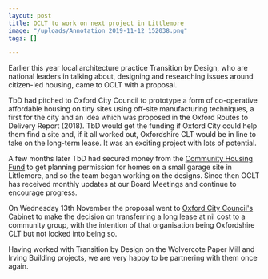 ```yaml
---
layout: post
title: OCLT to work on next project in Littlemore
image: "/uploads/Annotation 2019-11-12 152038.png"
tags: []

---
```

Earlier this year local architecture practice Transition by Design, who are national leaders in talking about, designing and researching issues around citizen-led housing, came to OCLT with a proposal.

TbD had pitched to Oxford City Council to prototype a form of co-operative affordable housing on tiny sites using off-site manufacturing techniques, a first for the city and an idea which was proposed in the Oxford Routes to Delivery Report (2018). TbD would get the funding if Oxford City could help them find a site and, if it all worked out, Oxfordshire CLT would be in line to take on the long-term lease. It was an exciting project with lots of potential.

A few months later TbD had secured money from the [Community Housing Fund](https://www.gov.uk/government/collections/community-housing-fund) to get planning permission for homes on a small garage site in Littlemore, and so the team began working on the designs. Since then OCLT has received monthly updates at our Board Meetings and continue to encourage progress.

On Wednesday 13th November the proposal went to [Oxford City Council's Cabinet](http://mycouncil.oxford.gov.uk/ieListDocuments.aspx?CId=527&MId=5333&Ver=4) to make the decision on transferring a long lease at nil cost to a community group, with the intention of that organisation being Oxfordshire CLT but not locked into being so.

Having worked with Transition by Design on the Wolvercote Paper Mill and Irving Building projects, we are very happy to be partnering with them once again.
